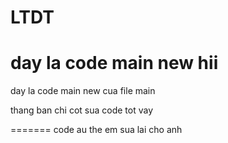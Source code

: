 # LTDT

day la code main new hii
=======
day la code main new
cua file main


thang ban chi cot sua code tot vay 

=======
code au the em sua lai cho anh

